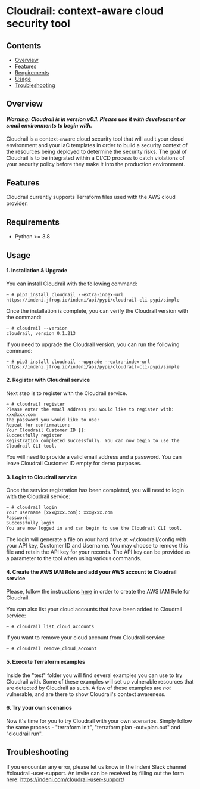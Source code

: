 # Cloudrail: context-aware cloud security tool

## Contents

- [Overview](#overview)
- [Features](#features)
- [Requirements](#requirements)
- [Usage](#usage)
- [Troubleshooting](#troubleshooting)

## Overview
#### *Warning: Cloudrail is in version v0.1. Please use it with development or small environments to begin with.*
Cloudrail is a context-aware cloud security tool that will audit your cloud environment and your IaC templates in order to build a security context of the resources being deployed to determine the security risks. 
The goal of Cloudrail is to be integrated within a CI/CD process to catch violations of your security policy before they make it into the production environment.

## Features
Cloudrail currently supports Terraform files used with the AWS cloud provider.

## Requirements
- Python >= 3.8

## Usage
#### 1. Installation & Upgrade
You can install Cloudrail with the following command:
```
~ # pip3 install cloudrail --extra-index-url https://indeni.jfrog.io/indeni/api/pypi/cloudrail-cli-pypi/simple
```
Once the installation is complete, you can verify the Cloudrail version with the command:
```
~ # cloudrail --version
cloudrail, version 0.1.213
```
If you need to upgrade the Cloudrail version, you can run the following command:
```
~ # pip3 install cloudrail --upgrade --extra-index-url https://indeni.jfrog.io/indeni/api/pypi/cloudrail-cli-pypi/simple
```


#### 2. Register with Cloudrail service
Next step is to register with the Cloudrail service.
```
~ # cloudrail register
Please enter the email address you would like to register with: xxx@xxx.com
The password you would like to use: 
Repeat for confirmation: 
Your Cloudrail Customer ID []: 
Successfully register
Registration completed successfully. You can now begin to use the Cloudrail CLI tool.
```
You will need to provide a valid email address and a password. You can leave Cloudrail Customer ID empty for demo purposes.


#### 3. Login to Cloudrail service
Once the service registration has been completed, you will need to login with the Cloudrail service:
```
~ # cloudrail login
Your username [xxx@xxx.com]: xxx@xxx.com
Password: 
Successfully login
You are now logged in and can begin to use the Cloudrail CLI tool.
```

The login will generate a file on your hard drive at ~/.cloudrail/config with your API key, Customer ID and Username.
You may choose to remove this file and retain the API key for your records. The API key can be provided as a parameter to the tool when using various commands.


#### 4. Create the AWS IAM Role and add your AWS account to Cloudrail service
Please, follow the instructions [here](docs/cloudrail-role/README.md) in order to create the AWS IAM Role for Cloudrail.

You can also list your cloud accounts that have been added to Cloudrail service:
```
~ # cloudrail list_cloud_accounts
```

If you want to remove your cloud account from Cloudrail service:
```
~ # cloudrail remove_cloud_account
```

#### 5. Execute Terraform examples
Inside the "test" folder you will find several examples you can use to try Cloudrail with. Some of these examples will set up vulnerable resources that are detected by Cloudrail as such. A few of these examples are _not_ vulnerable, and are there to show Cloudrail's context awareness.

#### 6. Try your own scenarios
Now it's time for you to try Cloudrail with your own scenarios. Simply follow the same process - "terraform init", "terraform plan -out=plan.out" and "cloudrail run".

## Troubleshooting
If you encounter any error, please let us know in the Indeni Slack channel #cloudrail-user-support. An invite can be received by filling out the form here: https://indeni.com/cloudrail-user-support/
